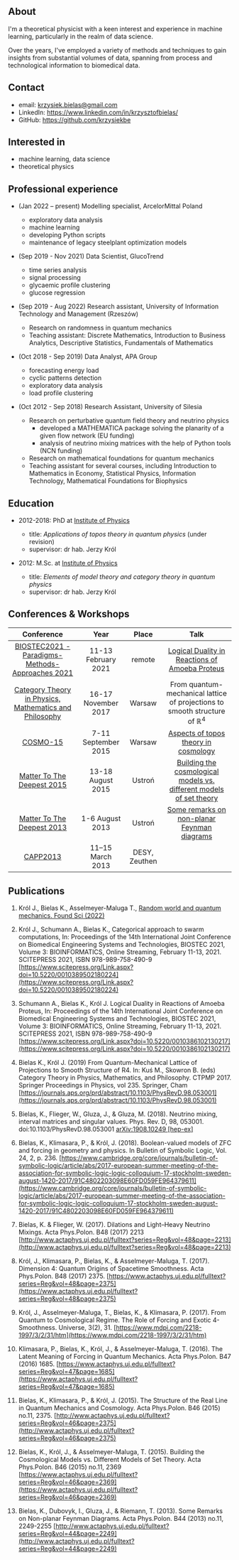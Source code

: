##  About

I'm a theoretical physicist with a keen interest and experience in machine learning, particularly in the realm of data science. 

Over the years, I've employed a variety of methods and techniques to gain insights from substantial volumes of data, spanning from process and technological information to biomedical data.

## Contact

* email: <krzysiek.bielas@gmail.com>
* LinkedIn: <https://www.linkedin.com/in/krzysztofbielas/>
* GitHub: <https://github.com/krzysiekbe>

## Interested in

* machine learning, data science
* theoretical physics

## Professional experience

* (Jan 2022 – present) Modelling specialist, ArcelorMittal Poland
    * exploratory data analysis
    * machine learning
    * developing Python scripts
    * maintenance of legacy steelplant optimization models

* (Sep 2019 - Nov 2021) Data Scientist, GlucoTrend
    * time series analysis
    * signal processing
    * glycaemic profile clustering
    * glucose regression

* (Sep 2019 - Aug 2022) Research assistant, University of Information Technology and Management (Rzeszów)
    * Research on randomness in quantum mechanics
    * Teaching assistant: Discrete Mathematics, Introduction to Business Analytics, Descriptive Statistics, Fundamentals of Mathematics

* (Oct 2018 - Sep 2019) Data Analyst, APA Group
    * forecasting energy load
    * cyclic patterns detection
    * exploratory data analysis
    * load profile clustering

* (Oct 2012 - Sep 2018) Research Assistant, University of Silesia
    * Research on perturbative quantum field theory and neutrino physics
        * developed a MATHEMATICA package solving the planarity of a given flow
        network (EU funding)
        * analysis of neutrino mixing matrices with the help of Python tools (NCN
        funding)
    * Research on mathematical foundations for quantum mechanics
    * Teaching assistant for several courses, including Introduction to Mathematics
    in Economy, Statistical Physics, Information Technology, Mathematical
    Foundations for Biophysics

## Education

* 2012-2018: PhD at [Institute of Physics](https://us.edu.pl/instytut/ifiz/)
    * title: *Applications of topos theory in quantum physics* (under revision)
    * supervisor: dr hab. Jerzy Król
    
* 2012: M.Sc. at [Institute of Physics](https://us.edu.pl/instytut/ifiz/)
    * title: *Elements of model theory and category theory in quantum physics*
    * supervisor: dr hab. Jerzy Król

<!-- * 2010: B.Sc. at [Institute of Physics](https://us.edu.pl/instytut/ifiz/)
    * title: *Algebraic approach to quantum mechanics*
    * supervisor: dr hab. Jerzy Król -->

## Conferences & Workshops

| Conference | Year | Place | Talk |
|:---:|:---:|:---:|:---:|
| [BIOSTEC2021 - Paradigms-Methods-Approaches 2021](https://biostec.scitevents.org/Paradigms-Methods-Approaches.aspx?y=2021) | 11-13 February 2021 | remote | [Logical Duality in Reactions of Amoeba Proteus](https://www.insticc.org/node/TechnicalProgram/biostec/2021/presentationDetails/103861) |
| [Category Theory in Physics, Mathematics and Philosophy](http://www.icfo.ans.pw.edu.pl/en/?page_id=1855) | 16-17 November 2017 | Warsaw  | From quantum-mechanical lattice of projections to smooth structure of $\mathbb{R}^4$ |
| [COSMO-15](https://cosmo15.ncbj.gov.pl/) | 7-11 September 2015 | Warsaw | [Aspects of topos theory in cosmology](https://indico.cern.ch/event/438475/contributions/1090930/attachments/1152673/1655388/bielas_plakat.pdf) |
| [Matter To The Deepest 2015](https://indico.if.us.edu.pl/event/2/?ovw=True) | 13-18 August 2015 | Ustroń | [Building the cosmological models vs. different models of set theory](https://indico.if.us.edu.pl/event/2/contributions/99/attachments/168/199/ustron_2015.pdf) |
| [Matter To The Deepest 2013](https://indico.if.us.edu.pl/event/0/) | 1-6 August 2013 | Ustroń | [Some remarks on non-planar Feynman diagrams](http://swider.us.edu.pl/wp-content/uploads/2013/02/bielas_Ustron_2013_corr.pdf) |
| [CAPP2013](https://indico.desy.de/event/6805/) | 11–15 March 2013  | DESY, Zeuthen |  |


## Publications

1. Król J., Bielas K., Asselmeyer-Maluga T., [Random world and quantum mechanics. Found Sci (2022)](https://link.springer.com/article/10.1007/s10699-022-09852-2)

1. Król J., Schumann A., Bielas K., Categorical approach to swarm computations, In: Proceedings of the 14th International Joint Conference on Biomedical Engineering Systems and Technologies, BIOSTEC 2021, Volume 3: BIOINFORMATICS, Online Streaming, February 11-13, 2021. SCITEPRESS 2021, ISBN 978-989-758-490-9  [https://www.scitepress.org/Link.aspx?doi=10.5220/0010389502180224](https://www.scitepress.org/Link.aspx?doi=10.5220/0010389502180224)

1. Schumann A., Bielas K., Król J. Logical Duality in Reactions of Amoeba Proteus, In: Proceedings of the 14th International Joint Conference on Biomedical Engineering Systems and Technologies, BIOSTEC 2021, Volume 3: BIOINFORMATICS, Online Streaming, February 11-13, 2021. SCITEPRESS 2021, ISBN 978-989-758-490-9  [https://www.scitepress.org/Link.aspx?doi=10.5220/0010386102130217](https://www.scitepress.org/Link.aspx?doi=10.5220/0010386102130217)

1. Bielas K., Król J. (2019) From Quantum-Mechanical Lattice of Projections to Smooth Structure of R4. In: Kuś M., Skowron B. (eds) Category Theory in Physics, Mathematics, and Philosophy. CTPMP 2017. Springer Proceedings in Physics, vol 235. Springer, Cham [https://journals.aps.org/prd/abstract/10.1103/PhysRevD.98.053001](https://journals.aps.org/prd/abstract/10.1103/PhysRevD.98.053001)

1. Bielas, K., Flieger, W., Gluza, J., & Gluza, M. (2018). Neutrino mixing, interval matrices and singular values. Phys. Rev. D, 98, 053001. doi:10.1103/PhysRevD.98.053001 [arXiv:1908.10249 [hep-ex]](http://arxiv.org/abs/arXiv:1908.10249)

1. Bielas, K., Klimasara, P., & Król, J. (2018). Boolean-valued models of ZFC and forcing in geometry and physics. In Bulletin of Symbolic Logic, Vol. 24, 2, p. 236. [https://www.cambridge.org/core/journals/bulletin-of-symbolic-logic/article/abs/2017-european-summer-meeting-of-the-association-for-symbolic-logic-logic-colloquium-17-stockholm-sweden-august-1420-2017/91C4802203098E60FD059FE964379611](https://www.cambridge.org/core/journals/bulletin-of-symbolic-logic/article/abs/2017-european-summer-meeting-of-the-association-for-symbolic-logic-logic-colloquium-17-stockholm-sweden-august-1420-2017/91C4802203098E60FD059FE964379611)

1. Bielas, K. & Flieger, W. (2017). Dilations and Light–Heavy Neutrino Mixings. Acta Phys.Polon. B48 (2017) 2213 [http://www.actaphys.uj.edu.pl/fulltext?series=Reg&vol=48&page=2213](http://www.actaphys.uj.edu.pl/fulltext?series=Reg&vol=48&page=2213)

1. Król, J., Klimasara, P., Bielas, K., & Asselmeyer-Maluga, T. (2017). Dimension 4: Quantum Origins of Spacetime Smoothness. Acta Phys.Polon. B48 (2017) 2375. [https://www.actaphys.uj.edu.pl/fulltext?series=Reg&vol=48&page=2375](https://www.actaphys.uj.edu.pl/fulltext?series=Reg&vol=48&page=2375)

1. Król, J., Asselmeyer-Maluga, T., Bielas, K., & Klimasara, P. (2017). From Quantum to Cosmological Regime. The Role of Forcing and Exotic 4-Smoothness. Universe, 3(2), 31. [https://www.mdpi.com/2218-1997/3/2/31/htm](https://www.mdpi.com/2218-1997/3/2/31/htm)

1. Klimasara, P., Bielas, K., Król, J., & Asselmeyer-Maluga, T. (2016). The Latent Meaning of Forcing in Quantum Mechanics. Acta Phys.Polon. B47 (2016) 1685. [https://www.actaphys.uj.edu.pl/fulltext?series=Reg&vol=47&page=1685](https://www.actaphys.uj.edu.pl/fulltext?series=Reg&vol=47&page=1685)

1. Bielas, K., Klimasara, P., & Król, J. (2015). The Structure of the Real Line in Quantum Mechanics and Cosmology. Acta Phys.Polon. B46 (2015) no.11, 2375. [http://www.actaphys.uj.edu.pl/fulltext?series=Reg&vol=46&page=2375](http://www.actaphys.uj.edu.pl/fulltext?series=Reg&vol=46&page=2375)

1. Bielas, K., Król, J., & Asselmeyer-Maluga, T. (2015). Building the Cosmological Models vs. Different Models of Set Theory. Acta Phys.Polon. B46 (2015) no.11, 2369 [https://www.actaphys.uj.edu.pl/fulltext?series=Reg&vol=46&page=2369](https://www.actaphys.uj.edu.pl/fulltext?series=Reg&vol=46&page=2369)

1. Bielas, K., Dubovyk, I., Gluza, J., & Riemann, T. (2013). Some Remarks on Non-planar Feynman Diagrams. Acta Phys.Polon. B44 (2013) no.11, 2249-2255 [http://www.actaphys.uj.edu.pl/fulltext?series=Reg&vol=44&page=2249](http://www.actaphys.uj.edu.pl/fulltext?series=Reg&vol=44&page=2249)
